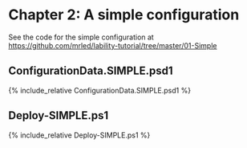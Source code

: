 # Chapter 2: A simple configuration

See the code for the simple configuration at
<https://github.com/mrled/lability-tutorial/tree/master/01-Simple>

## ConfigurationData.SIMPLE.psd1

{% include_relative ConfigurationData.SIMPLE.psd1 %}

## Deploy-SIMPLE.ps1

{% include_relative Deploy-SIMPLE.ps1 %}
